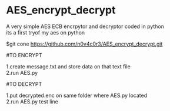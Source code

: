 # AES_encrypt_decrypt
A very simple AES ECB encrpytor and decryptor coded in python<br>
its a first tryof my aes on python

$git cone https://github.com/n0v4c0r3/AES_encrypt_decrypt.git<br>

#TO ENCRYPT

1.create message.txt and store data on that text file<br>
2.run AES.py

#TO DECRYPT

1.put decrypted.enc on same folder where AES.py located<br>
2.run AES.py
test line
